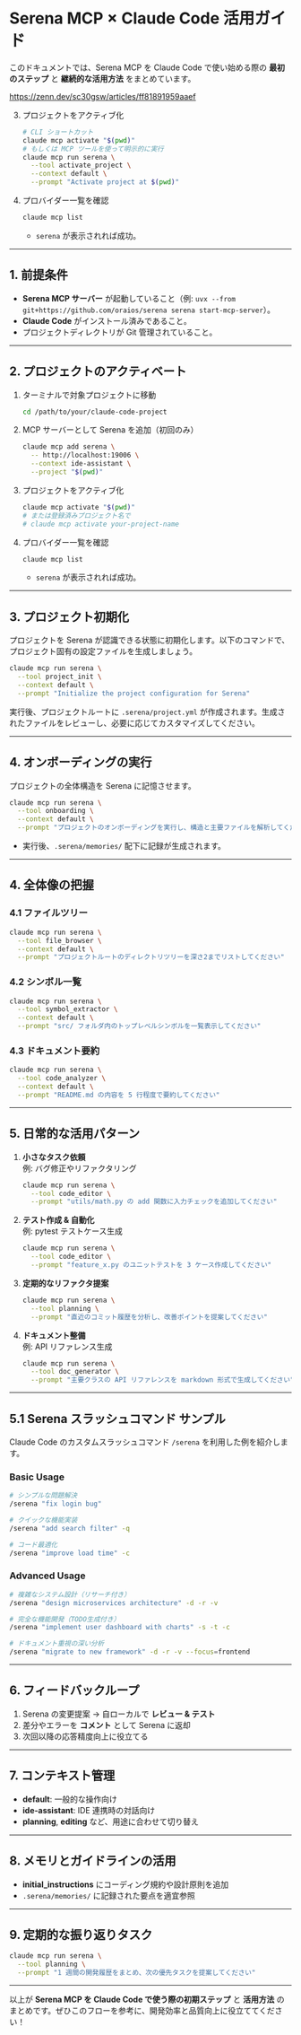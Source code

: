 # Serena MCP × Claude Code 活用ガイド

このドキュメントでは、Serena MCP を Claude Code で使い始める際の **最初のステップ** と **継続的な活用方法** をまとめています。

https://zenn.dev/sc30gsw/articles/ff81891959aaef

3. プロジェクトをアクティブ化
   ```bash
   # CLI ショートカット
   claude mcp activate "$(pwd)"
   # もしくは MCP ツールを使って明示的に実行
   claude mcp run serena \
     --tool activate_project \
     --context default \
     --prompt "Activate project at $(pwd)"
   ```
4. プロバイダー一覧を確認
   ```bash
   claude mcp list
   ```
   - `serena` が表示されれば成功。

---

## 1. 前提条件

- **Serena MCP サーバー** が起動していること（例: `uvx --from git+https://github.com/oraios/serena serena start-mcp-server`）。
- **Claude Code** がインストール済みであること。
- プロジェクトディレクトリが Git 管理されていること。

---

## 2. プロジェクトのアクティベート

1. ターミナルで対象プロジェクトに移動
   ```bash
   cd /path/to/your/claude-code-project
   ```
2. MCP サーバーとして Serena を追加（初回のみ）
   ```bash
   claude mcp add serena \
     -- http://localhost:19006 \
     --context ide-assistant \
     --project "$(pwd)"
   ```
3. プロジェクトをアクティブ化
   ```bash
   claude mcp activate "$(pwd)"
   # または登録済みプロジェクト名で
   # claude mcp activate your-project-name
   ```
4. プロバイダー一覧を確認
   ```bash
   claude mcp list
   ```
   - `serena` が表示されれば成功。

---

## 3. プロジェクト初期化

プロジェクトを Serena が認識できる状態に初期化します。以下のコマンドで、プロジェクト固有の設定ファイルを生成しましょう。

```bash
claude mcp run serena \
  --tool project_init \
  --context default \
  --prompt "Initialize the project configuration for Serena"
```

実行後、プロジェクトルートに `.serena/project.yml` が作成されます。生成されたファイルをレビューし、必要に応じてカスタマイズしてください。

---

## 4. オンボーディングの実行

プロジェクトの全体構造を Serena に記憶させます。

```bash
claude mcp run serena \
  --tool onboarding \
  --context default \
  --prompt "プロジェクトのオンボーディングを実行し、構造と主要ファイルを解析してください"
```

- 実行後、`.serena/memories/` 配下に記録が生成されます。

---

## 4. 全体像の把握

### 4.1 ファイルツリー

```bash
claude mcp run serena \
  --tool file_browser \
  --context default \
  --prompt "プロジェクトルートのディレクトリツリーを深さ2までリストしてください"
```

### 4.2 シンボル一覧

```bash
claude mcp run serena \
  --tool symbol_extractor \
  --context default \
  --prompt "src/ フォルダ内のトップレベルシンボルを一覧表示してください"
```

### 4.3 ドキュメント要約

```bash
claude mcp run serena \
  --tool code_analyzer \
  --context default \
  --prompt "README.md の内容を 5 行程度で要約してください"
```

---

## 5. 日常的な活用パターン

1. **小さなタスク依頼**\
   例: バグ修正やリファクタリング

   ```bash
   claude mcp run serena \
     --tool code_editor \
     --prompt "utils/math.py の add 関数に入力チェックを追加してください"
   ```

2. **テスト作成 & 自動化**\
   例: pytest テストケース生成

   ```bash
   claude mcp run serena \
     --tool code_editor \
     --prompt "feature_x.py のユニットテストを 3 ケース作成してください"
   ```

3. **定期的なリファクタ提案**

   ```bash
   claude mcp run serena \
     --tool planning \
     --prompt "直近のコミット履歴を分析し、改善ポイントを提案してください"
   ```

4. **ドキュメント整備**\
   例: API リファレンス生成

   ```bash
   claude mcp run serena \
     --tool doc_generator \
     --prompt "主要クラスの API リファレンスを markdown 形式で生成してください"
   ```

---

## 5.1 Serena スラッシュコマンド サンプル

Claude Code のカスタムスラッシュコマンド `/serena` を利用した例を紹介します。

### Basic Usage

```bash
# シンプルな問題解決
/serena "fix login bug"

# クイックな機能実装
/serena "add search filter" -q

# コード最適化
/serena "improve load time" -c
```

### Advanced Usage

```bash
# 複雑なシステム設計（リサーチ付き）
/serena "design microservices architecture" -d -r -v

# 完全な機能開発（TODO生成付き）
/serena "implement user dashboard with charts" -s -t -c

# ドキュメント重視の深い分析
/serena "migrate to new framework" -d -r -v --focus=frontend
```

---

## 6. フィードバックループ

1. Serena の変更提案 → 自ローカルで **レビュー & テスト**
2. 差分やエラーを **コメント** として Serena に返却
3. 次回以降の応答精度向上に役立てる

---

## 7. コンテキスト管理

- **default**: 一般的な操作向け
- **ide-assistant**: IDE 連携時の対話向け
- **planning**, **editing** など、用途に合わせて切り替え

---

## 8. メモリとガイドラインの活用

- **initial_instructions** にコーディング規約や設計原則を追加
- `.serena/memories/` に記録された要点を適宜参照

---

## 9. 定期的な振り返りタスク

```bash
claude mcp run serena \
  --tool planning \
  --prompt "1 週間の開発履歴をまとめ、次の優先タスクを提案してください"
```

---

以上が **Serena MCP を Claude Code で使う際の初期ステップ** と **活用方法** のまとめです。ぜひこのフローを参考に、開発効率と品質向上に役立ててください！
